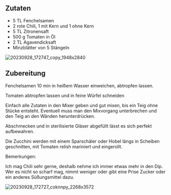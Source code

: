 ## Zutaten

-   5 TL Fenchelsamen
-   2 rote Chili, 1 mit Kern und 1 ohne Kern
-   5 TL Zitronensaft
-   500 g Tomaten in Öl
-   2 TL Agavendicksaft
-   Minzblätter von 5 Stängeln

![20230928_172747_copy_1948x2840](https://ramiboutas.s3.amazonaws.com/khadija/media/images/20230928_172747_copy_1948x2840.width-800.jpg)

## Zubereitung

Fenchelsamen 10 min in heißem Wasser einweichen, abtropfen lassen.

Tomaten abtropfen lassen und in feine Würfel schneiden

Einfach alle Zutaten in den Mixer geben und gut mixen, bis ein Teig ohne Stücke entsteht. Eventuell muss man den Mixvorgang unterbrechen und den Teig an den Wänden herunterdrücken.

Abschmecken und in sterilisierte Gläser abgefüllt lässt es sich perfekt aufbewahren.

Die Zucchini werden mit einem Sparschäler oder Hobel längs in Scheiben geschnitten, mit Tomaten relish mariniert und eingerollt.

Bemerkungen:

Ich mag Chili sehr gerne, deshalb nehme ich immer etwas mehr in den Dip. Wer es nicht so scharf mag, nimmt weniger oder gibt eine Prise Zucker oder ein anderes Süßungsmittel dazu.

![20230928_172727_coknnpy_2268x3572](https://ramiboutas.s3.amazonaws.com/khadija/media/images/20230928_172727_copy_2268x3572.width-800.jpg)
